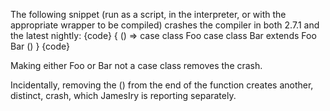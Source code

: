 The following snippet (run as a script, in the interpreter, or with the appropriate wrapper to be compiled) crashes the compiler in both 2.7.1 and the latest nightly:
{code}
{ () =>
	case class Foo
	case class Bar extends Foo
	Bar
	()
}
{code}

Making either Foo or Bar not a case class removes the crash.

Incidentally, removing the () from the end of the function creates another, distinct, crash, which JamesIry is reporting separately.


